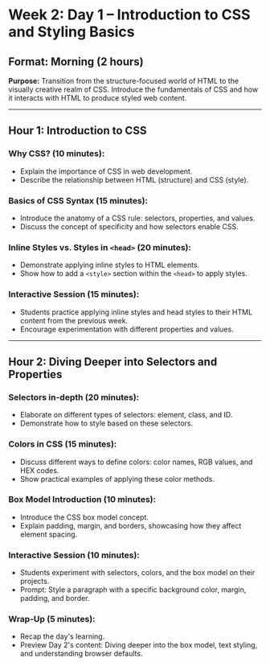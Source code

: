 # Week 2: Day 1 – Introduction to CSS and Styling Basics

## Format: Morning (2 hours)

**Purpose:** Transition from the structure-focused world of HTML to the visually creative realm of CSS. Introduce the fundamentals of CSS and how it interacts with HTML to produce styled web content.

---

## Hour 1: Introduction to CSS

### Why CSS? (10 minutes):

- Explain the importance of CSS in web development.
- Describe the relationship between HTML (structure) and CSS (style).

### Basics of CSS Syntax (15 minutes):

- Introduce the anatomy of a CSS rule: selectors, properties, and values.
- Discuss the concept of specificity and how selectors enable CSS.

### Inline Styles vs. Styles in `<head>` (20 minutes):

- Demonstrate applying inline styles to HTML elements.
- Show how to add a `<style>` section within the `<head>` to apply styles.

### Interactive Session (15 minutes):

- Students practice applying inline styles and head styles to their HTML content from the previous week.
- Encourage experimentation with different properties and values.

---

## Hour 2: Diving Deeper into Selectors and Properties

### Selectors in-depth (20 minutes):

- Elaborate on different types of selectors: element, class, and ID.
- Demonstrate how to style based on these selectors.

### Colors in CSS (15 minutes):

- Discuss different ways to define colors: color names, RGB values, and HEX codes.
- Show practical examples of applying these color methods.

### Box Model Introduction (10 minutes):

- Introduce the CSS box model concept.
- Explain padding, margin, and borders, showcasing how they affect element spacing.

### Interactive Session (10 minutes):

- Students experiment with selectors, colors, and the box model on their projects.
- Prompt: Style a paragraph with a specific background color, margin, padding, and border.

### Wrap-Up (5 minutes):

- Recap the day's learning.
- Preview Day 2's content: Diving deeper into the box model, text styling, and understanding browser defaults.
